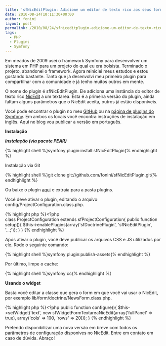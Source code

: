 ```yaml
---
title: 'sfNicEditPlugin: Adicione um editor de texto rico aos seus forms no Symfony'
date: 2010-08-24T10:11:30+00:00
author: fonini
layout: post
permalink: /2010/08/24/sfniceditplugin-adicione-um-editor-de-texto-rico-aos-seus-forms-no-symfony/
tags:
  - PHP
  - Plugins
  - Symfony
---
```

Em meados de 2009 usei o framework Symfony para desenvolver um sistema em PHP para um projeto do qual eu era bolsista. Terminado o projeto, abandonei o framework. Agora reiniciei meus estudos e estou gostando bastante. Tanto que já desenvolvi meu primeiro plugin para compartilhar com a comunidade e já tenho muitos outros em mente.

O nome do plugin é sfNicEditPlugin. Ele adiciona uma instância do editor de texto rico <a href="http://www.nicedit.com" rel="externo nofollow">NicEdit</a> a um textarea. Esta é a primeira versão do plugin, ainda faltam alguns parâmetros que o NicEdit aceita, outros já estão disponíveis.

Você pode encontrar o plugin no meu <a href="http://github.com/fonini/sfNicEditPlugin" rel="externo nofollow">GitHub</a> ou na <a href="http://www.symfony-project.org/plugins/sfNicEditPlugin" rel="externo nofollow">página de plugins do Symfony</a>. Em ambos os locais você encontra instruções de instalação em inglês. Aqui no blog vou publicar a versão em português.

**Instalação**  

***Instalação (via pacote PEAR)***

{% highlight shell %}symfony plugin:install sfNicEditPlugin{% endhighlight %}

Instalação via Git

{% highlight shell %}git clone git://github.com/fonini/sfNicEditPlugin.git{% endhighlight %}

Ou baixe o plugin <a href="http://plugins.symfony-project.org/get/sfNicEditPlugin/sfNicEditPlugin-1.0.1.tgz" rel="nofollow externo">aqui</a> e extraia para a pasta plugins.

Você deve ativar o plugin, editando o arquivo config/ProjectConfiguration.class.php.

{% highlight php %}<?php  
class ProjectConfiguration extends sfProjectConfiguration{
	public function setup(){
		$this->enablePlugins(array('sfDoctrinePlugin', 'sfNicEditPlugin', '...;'));
	}
}
{% endhighlight %}

Após ativar o plugin, você deve publicar os arquivos CSS e JS utilizados por ele. Rode o seguinte comando:

{% highlight shell %}symfony plugin:publish-assets{% endhighlight %}

Por último, limpe o cache:

{% highlight shell %}symfony cc{% endhighlight %}



**Usando o widget**

Basta você editar a classe que gera o form em que você vai usar o NicEdit, por exemplo lib/form/doctrine/NewsForm.class.php.

{% highlight php %}<?php
public function configure(){
	$this->setWidget('text', new sfWidgetFormTextareaNicEdit(array('fullPanel' => true), array('cols' => 100, 'rows' => 20)));
}
{% endhighlight %}

Pretendo disponibilizar uma nova versão em breve com todos os parâmetros de configuração disponíves no NicEdit. Entre em contato em caso de dúvida. Abraço!